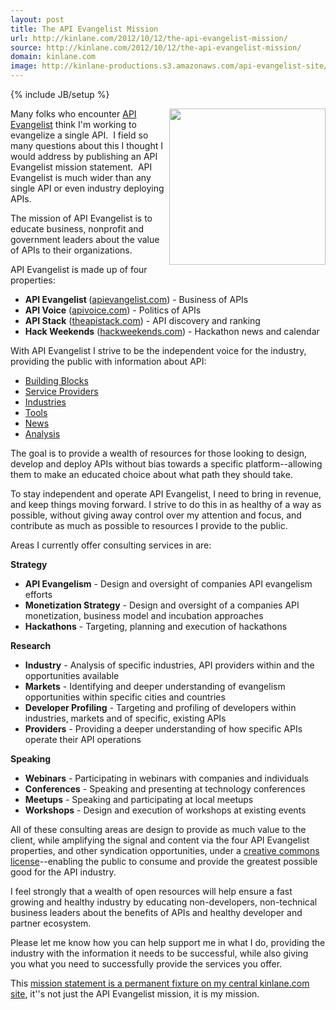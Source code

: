 ```yaml
---
layout: post
title: The API Evangelist Mission
url: http://kinlane.com/2012/10/12/the-api-evangelist-mission/
source: http://kinlane.com/2012/10/12/the-api-evangelist-mission/
domain: kinlane.com
image: http://kinlane-productions.s3.amazonaws.com/api-evangelist-site/blog/api-evangelist-logo-400.png
---
```

{% include JB/setup %}<p><p><a title="API Evangelist" href="http://apievangelist.com"><img src="http://kinlane-productions.s3.amazonaws.com/api-evangelist/api-evangelist-logo-400.png" alt="" width="250" align="right" /></a></p>
<p>Many folks who encounter&nbsp;<a title="API Evangelist" href="http://apievangelist.com">API Evangelist</a>&nbsp;think I'm working to evangelize a single API. &nbsp;I field so many questions about this I thought I would address by publishing an API Evangelist mission statement. &nbsp;API Evangelist is much wider than any single API or even industry deploying APIs.</p>
<p>The mission of API Evangelist is to educate business, nonprofit and government leaders about the value of APIs to their organizations.</p>
<p>API Evangelist is made up of four properties:</p>
<ul class="mainlist">
<li><strong>API Evangelist&nbsp;</strong>(<a href="/admin/blog/apievangelist.com">apievangelist.com</a>) - Business of APIs</li>
<li><strong>API Voice</strong>&nbsp;(<a href="/admin/blog/apivoice.com">apivoice.com</a>) - Politics of APIs</li>
<li><strong>API Stack</strong>&nbsp;(<a href="/admin/blog/theapistack.com">theapistack.com</a>) - API discovery and ranking</li>
<li><strong>Hack Weekends</strong>&nbsp;(<a href="/admin/blog/hackweekends.com">hackweekends.com</a>) - Hackathon news and calendar</li>
</ul>
<p>With API Evangelist I strive to be the independent voice for the industry, providing the public with information about API:</p>
<ul class="mainlist">
<li><a title="API Building Blocks" href="/buildingblocks/">Building Blocks</a></li>
<li><a title="API Service Providers" href="/serviceproviders/">Service Providers</a></li>
<li><a title="API Industries" href="/industries/">Industries</a></li>
<li><a title="API Tools" href="/apitools/">Tools</a></li>
<li><a title="API News" href="/news/">News</a></li>
<li><a title="API Analysis" href="/blog/">Analysis</a></li>
</ul>
<p>The goal is to provide a wealth of resources for those looking to design, develop and deploy APIs without bias towards a specific platform--allowing them to make an educated choice about what path they should take.</p>
<p>To stay independent and operate API Evangelist, I need to bring in revenue, and keep things moving forward. I strive to do this in as healthy of a way as possible, without giving away control over my attention and focus, and contribute as much as possible to resources I provide to the public.</p>
<p>Areas I currently offer consulting services in are:</p>
<p><strong>Strategy</strong></p>
<ul class="mainlist">
<li><strong>API Evangelism</strong>&nbsp;- Design and oversight of companies API evangelism efforts</li>
<li><strong>Monetization Strategy</strong>&nbsp;- Design and oversight of a companies API monetization, business model and incubation approaches</li>
<li><strong>Hackathons</strong>&nbsp;- Targeting, planning and execution of hackathons</li>
</ul>
<p><strong>Research</strong></p>
<ul class="mainlist">
<li><strong>Industry</strong>&nbsp;- Analysis of specific industries, API providers within and the opportunities available</li>
<li><strong>Markets</strong>&nbsp;- Identifying and deeper understanding of evangelism opportunities within specific cities and countries</li>
<li><strong>Developer Profiling</strong>&nbsp;- Targeting and profiling of developers within industries, markets and of specific, existing APIs</li>
<li><strong>Providers</strong>&nbsp;- Providing a deeper understanding of how specific APIs operate their API operations</li>
</ul>
<p><strong>Speaking</strong></p>
<ul class="mainlist">
<li><strong>Webinars</strong>&nbsp;- Participating in webinars with companies and individuals</li>
<li><strong>Conferences</strong>&nbsp;- Speaking and presenting at technology conferences</li>
<li><strong>Meetups</strong>&nbsp;- Speaking and participating at local meetups</li>
<li><strong>Workshops</strong>&nbsp;- Design and execution of workshops at existing events</li>
</ul>
<p>All of these consulting areas are design to provide as much value to the client, while amplifying the signal and content via the four API Evangelist properties, and other syndication opportunities, under a&nbsp;<a title="Creative Commons License" href="http://creativecommons.org/licenses/by-sa/3.0/">creative commons license</a>--enabling the public to consume and provide the greatest possible good for the API industry.</p>
<p>I feel strongly that a wealth of open resources will help ensure a fast growing and healthy industry by educating non-developers, non-technical business leaders about the benefits of APIs and healthy developer and partner ecosystem.</p>
<p>Please let me know how you can help support me in what I do, providing the industry with the information it needs to be successful, while also giving you what you need to successfully provide the services you offer.</p>
<p>This&nbsp;<a href="/mission.php">mission statement is a permanent fixture on my central kinlane.com site</a>, it''s not just the API Evangelist mission, it is my mission.</p></p>
